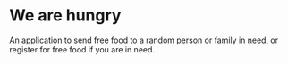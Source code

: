 # We are hungry
An application to send free food to a random person or family in need, or register for free food if you are in need.

